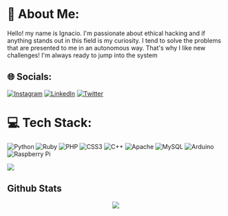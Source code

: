 # 💫 About Me:
Hello! my name is Ignacio. I'm passionate about ethical hacking and if anything stands out in this field is my curiosity. I tend to solve the problems that are presented to me in an autonomous way. That's why I like new challenges! I'm always ready to jump into the system


## 🌐 Socials:
[![Instagram](https://img.shields.io/badge/Instagram-%23E4405F.svg?logo=Instagram&logoColor=white)](https://instagram.com/Igna_Arra) [![LinkedIn](https://img.shields.io/badge/LinkedIn-%230077B5.svg?logo=linkedin&logoColor=white)](https://linkedin.com/in/ignacioarra) [![Twitter](https://img.shields.io/badge/Twitter-%231DA1F2.svg?logo=Twitter&logoColor=white)](https://twitter.com/ignacioarra4) 

# 💻 Tech Stack:
![Python](https://img.shields.io/badge/python-3670A0?style=for-the-badge&logo=python&logoColor=ffdd54) ![Ruby](https://img.shields.io/badge/ruby-%23CC342D.svg?style=for-the-badge&logo=ruby&logoColor=white) ![PHP](https://img.shields.io/badge/php-%23777BB4.svg?style=for-the-badge&logo=php&logoColor=white) ![CSS3](https://img.shields.io/badge/css3-%231572B6.svg?style=for-the-badge&logo=css3&logoColor=white) ![C++](https://img.shields.io/badge/c++-%2300599C.svg?style=for-the-badge&logo=c%2B%2B&logoColor=white) ![Apache](https://img.shields.io/badge/apache-%23D42029.svg?style=for-the-badge&logo=apache&logoColor=white) ![MySQL](https://img.shields.io/badge/mysql-%2300f.svg?style=for-the-badge&logo=mysql&logoColor=white) ![Arduino](https://img.shields.io/badge/-Arduino-00979D?style=for-the-badge&logo=Arduino&logoColor=white) ![Raspberry Pi](https://img.shields.io/badge/-RaspberryPi-C51A4A?style=for-the-badge&logo=Raspberry-Pi)

![](https://quotes-github-readme.vercel.app/api?type=horizontal&theme=dark)

## Github Stats  
<div align="center"><img src="https://github-readme-stats.vercel.app/api?username=Ignacio-Arra&show_icons=true&count_private=true&hide_border=true" align="center" /></div>  

<br/>  

